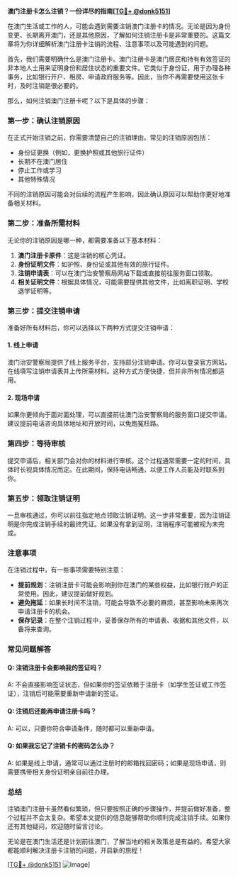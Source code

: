 **澳门注册卡怎么注销？一份详尽的指南[[TG💪+ @donk5151](https://t.me/s/donk5151)]**

在澳门生活或工作的人，可能会遇到需要注销澳门注册卡的情况。无论是因为身份变更、长期离开澳门，还是其他原因，了解如何注销注册卡是非常重要的。这篇文章将为你详细解析澳门注册卡注销的流程、注意事项以及可能遇到的问题。

首先，我们需要明确什么是澳门注册卡。澳门注册卡是澳门居民和持有有效签证的非本地人士用来证明身份和居住状态的重要文件。它类似于身份证，用于办理各种事务，比如银行开户、租房、申请政府服务等。因此，当你不再需要使用这张卡时，及时注销是很必要的。

那么，如何注销澳门注册卡呢？以下是具体的步骤：

### **第一步：确认注销原因**
在正式开始注销之前，你需要清楚自己的注销理由。常见的注销原因包括：
- 身份证更换（例如，更换护照或其他旅行证件）
- 长期不在澳门居住
- 停止工作或学习
- 其他特殊情况

不同的注销原因可能会对后续的流程产生影响，因此确认原因可以帮助你更好地准备相关材料。

### **第二步：准备所需材料**
无论你的注销原因是哪一种，都需要准备以下基本材料：
1. **澳门注册卡原件**：这是注销的核心凭证。
2. **身份证明文件**：如护照、身份证或其他有效的旅行证件。
3. **注销申请表**：可以在澳门治安警察局网站下载或直接前往服务窗口领取。
4. **相关证明文件**：根据具体情况，可能需要提供其他文件，比如离职证明、学校退学证明等。

### **第三步：提交注销申请**
准备好所有材料后，你可以选择以下两种方式提交注销申请：
#### **1. 线上申请**
澳门治安警察局提供了线上服务平台，支持部分注销申请。你可以登录官方网站，在线填写注销申请表并上传所需材料。这种方式方便快捷，但并非所有情况都适用。

#### **2. 现场申请**
如果你更倾向于面对面处理，可以直接前往澳门治安警察局的服务窗口提交申请。建议提前电话咨询具体地址和开放时间，以免跑冤枉路。

### **第四步：等待审核**
提交申请后，相关部门会对你的材料进行审核。这个过程通常需要一定的时间，具体时长视具体情况而定。在此期间，保持电话畅通，以便工作人员能及时联系到你。

### **第五步：领取注销证明**
一旦审核通过，你可以前往指定地点领取注销证明。这一步非常重要，因为注销证明是你完成注销手续的最终凭证。如果没有拿到证明，注销程序可能被视为未完成。

### **注意事项**
在注销过程中，有一些事项需要特别注意：
- **提前规划**：注销注册卡可能会影响到你在澳门的某些权益，比如银行账户的正常使用。因此，建议提前做好规划。
- **避免拖延**：如果长时间不注销，可能会导致不必要的麻烦，甚至影响未来再次申请注册卡的机会。
- **保存记录**：在整个注销过程中，妥善保存所有的申请表、收据和其他文件，以备将来查询。

### **常见问题解答**
#### **Q: 注销注册卡会影响我的签证吗？**
A: 不会直接影响签证状态，但如果你的签证依赖于注册卡（如学生签证或工作签证），注销后可能需要重新申请新的签证。

#### **Q: 注销后还能再申请注册卡吗？**
A: 可以，只要你符合申请条件，随时都可以重新申请。

#### **Q: 如果我忘记了注销卡的密码怎么办？**
A: 如果是线上申请，通常可以通过注册时的邮箱找回密码；如果是现场申请，则需要携带相关身份证明亲自前往办理。

### **总结**
注销澳门注册卡虽然看似繁琐，但只要按照正确的步骤操作，并提前做好准备，整个过程并不会太复杂。希望本文提供的信息能够帮助你顺利完成注销手续。如果你还有其他疑问，欢迎随时留言讨论。

无论是在澳门生活还是计划前往澳门，了解当地的相关政策总是有益的。希望大家都能顺利解决注册卡注销的问题，开启新的旅程！

[[TG💪+ @donk5151](https://t.me/s/donk5151) ![Image](https://i.postimg.cc/rwNCRYN7/Snipaste-2025-04-30-17-27-05.png)]